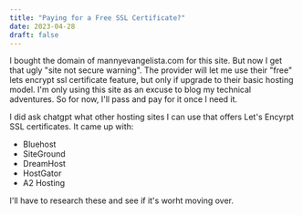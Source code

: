 ```yaml
---
title: "Paying for a Free SSL Certificate?"
date: 2023-04-28
draft: false
---
```


I bought the domain of mannyevangelista.com for this site.  But now I get that ugly "site not secure warning".  The provider will let me use their "free" lets encrypt ssl certificate feature, but only if upgrade to their basic hosting model.  I'm only using this site as an excuse to blog my technical adventures.  So for now, I'll pass and pay for it once I need it.

I did ask chatgpt what other hosting sites I can use that offers Let's Encyrpt SSL certificates.  It came up with:

- Bluehost
- SiteGround
- DreamHost
- HostGator
- A2 Hosting

I'll have to research these and see if it's worht moving over.